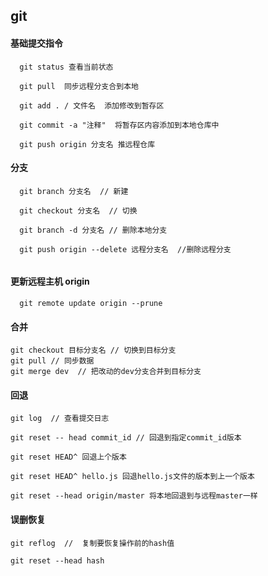 ## git

#### 基础提交指令

```
  git status 查看当前状态

  git pull  同步远程分支合到本地

  git add . / 文件名  添加修改到暂存区

  git commit -a "注释"  将暂存区内容添加到本地仓库中

  git push origin 分支名 推远程仓库

```

#### 分支

```
  git branch 分支名  // 新建

  git checkout 分支名  // 切换

  git branch -d 分支名 // 删除本地分支

  git push origin --delete 远程分支名  //删除远程分支


```

#### 更新远程主机 origin

```
  git remote update origin --prune
```

#### 合并
```
git checkout 目标分支名 // 切换到目标分支
git pull // 同步数据
git merge dev  // 把改动的dev分支合并到目标分支

```

#### 回退
```
git log  // 查看提交日志

git reset -- head commit_id // 回退到指定commit_id版本

git reset HEAD^ 回退上个版本

git reset HEAD^ hello.js 回退hello.js文件的版本到上一个版本

git reset --head origin/master 将本地回退到与远程master一样

```
#### 误删恢复
```
git reflog  //  复制要恢复操作前的hash值

git reset --head hash 

```